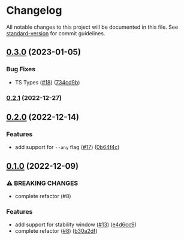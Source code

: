 # Changelog

All notable changes to this project will be documented in this file. See [standard-version](https://github.com/conventional-changelog/standard-version) for commit guidelines.

## [0.3.0](https://github.com/metcoder95/wait-on/compare/v0.2.0...v0.3.0) (2023-01-05)


### Bug Fixes

* TS Types ([#18](https://github.com/metcoder95/wait-on/issues/18)) ([734cd9b](https://github.com/metcoder95/wait-on/commit/734cd9b435177920e6ac03328b8084acf9f136d9))

### [0.2.1](https://github.com/metcoder95/wait-on/compare/v0.2.0...v0.2.1) (2022-12-27)

## [0.2.0](https://github.com/metcoder95/wait-on/compare/v0.1.0...v0.2.0) (2022-12-14)


### Features

* add support for `--any` flag ([#17](https://github.com/metcoder95/wait-on/issues/17)) ([0b64f4c](https://github.com/metcoder95/wait-on/commit/0b64f4ca4a1db956533ef33d52f6044d0652cf18))

## [0.1.0](https://github.com/metcoder95/wait-on/compare/v6.0.1...v0.1.0) (2022-12-09)


### ⚠ BREAKING CHANGES

* complete refactor (#8)

### Features

* add support for stability window ([#13](https://github.com/metcoder95/wait-on/issues/13)) ([e4d6cc9](https://github.com/metcoder95/wait-on/commit/e4d6cc9d8ddca853ed10979f1abb84593d312b87))
* complete refactor ([#8](https://github.com/metcoder95/wait-on/issues/8)) ([b30a2df](https://github.com/metcoder95/wait-on/commit/b30a2df818b89eb2059765c6bdbb883f1e7d9f75))
